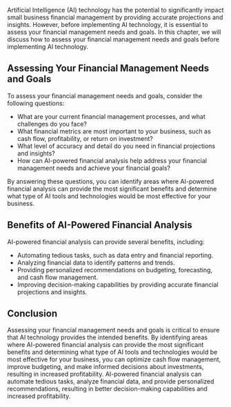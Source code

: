 

Artificial Intelligence (AI) technology has the potential to significantly impact small business financial management by providing accurate projections and insights. However, before implementing AI technology, it is essential to assess your financial management needs and goals. In this chapter, we will discuss how to assess your financial management needs and goals before implementing AI technology.

Assessing Your Financial Management Needs and Goals
---------------------------------------------------

To assess your financial management needs and goals, consider the following questions:

* What are your current financial management processes, and what challenges do you face?
* What financial metrics are most important to your business, such as cash flow, profitability, or return on investment?
* What level of accuracy and detail do you need in financial projections and insights?
* How can AI-powered financial analysis help address your financial management needs and achieve your financial goals?

By answering these questions, you can identify areas where AI-powered financial analysis can provide the most significant benefits and determine what type of AI tools and technologies would be most effective for your business.

Benefits of AI-Powered Financial Analysis
-----------------------------------------

AI-powered financial analysis can provide several benefits, including:

* Automating tedious tasks, such as data entry and financial reporting.
* Analyzing financial data to identify patterns and trends.
* Providing personalized recommendations on budgeting, forecasting, and cash flow management.
* Improving decision-making capabilities by providing accurate financial projections and insights.

Conclusion
----------

Assessing your financial management needs and goals is critical to ensure that AI technology provides the intended benefits. By identifying areas where AI-powered financial analysis can provide the most significant benefits and determining what type of AI tools and technologies would be most effective for your business, you can optimize cash flow management, improve budgeting, and make informed decisions about investments, resulting in increased profitability. AI-powered financial analysis can automate tedious tasks, analyze financial data, and provide personalized recommendations, resulting in better decision-making capabilities and increased profitability.
